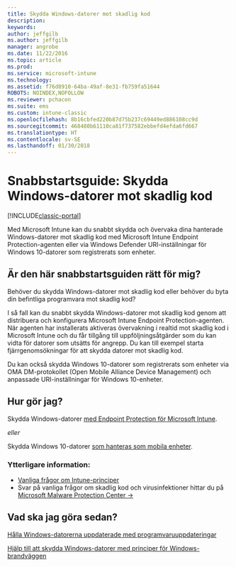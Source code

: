 ```yaml
---
title: Skydda Windows-datorer mot skadlig kod
description: 
keywords: 
author: jeffgilb
ms.author: jeffgilb
manager: angrobe
ms.date: 11/22/2016
ms.topic: article
ms.prod: 
ms.service: microsoft-intune
ms.technology: 
ms.assetid: f76d8910-64ba-49af-8e31-fb759fa51644
ROBOTS: NOINDEX,NOFOLLOW
ms.reviewer: pchacon
ms.suite: ems
ms.custom: intune-classic
ms.openlocfilehash: 8b16cbfed220b87d75b237c69449ed886108cc9d
ms.sourcegitcommit: 468480b61110ca81f737582ebbefd4efda6fd667
ms.translationtype: HT
ms.contentlocale: sv-SE
ms.lasthandoff: 01/30/2018
---
```

# <a name="quick-start-guide-protect-windows-pcs-against-malware-threats"></a>Snabbstartsguide: Skydda Windows-datorer mot skadlig kod

[!INCLUDE[classic-portal](../includes/classic-portal.md)]

Med Microsoft Intune kan du snabbt skydda och övervaka dina hanterade Windows-datorer mot skadlig kod med Microsoft Intune Endpoint Protection-agenten eller via Windows Defender URI-inställningar för Windows 10-datorer som registrerats som enheter.

## <a name="is-this-quick-start-guide-right-for-me"></a>Är den här snabbstartsguiden rätt för mig?
Behöver du skydda Windows-datorer mot skadlig kod eller behöver du byta din befintliga programvara mot skadlig kod?

I så fall kan du snabbt skydda Windows-datorer mot skadlig kod genom att distribuera och konfigurera Microsoft Intune Endpoint Protection-agenten. När agenten har installerats aktiveras övervakning i realtid mot skadlig kod i Microsoft Intune och du får tillgång till uppföljningsåtgärder som du kan vidta för datorer som utsätts för angrepp. Du kan till exempel starta fjärrgenomsökningar för att skydda datorer mot skadlig kod.

Du kan också skydda Windows 10-datorer som registrerats som enheter via OMA DM-protokollet (Open Mobile Alliance Device Management) och anpassade URI-inställningar för Windows 10-enheter.

## <a name="how-do-i-do-it"></a>Hur gör jag?
Skydda Windows-datorer [med Endpoint Protection för Microsoft Intune](/intune-classic/deploy-use/help-secure-windows-pcs-with-endpoint-protection-for-microsoft-intune).

*eller*

Skydda Windows 10-datorer [som hanteras som mobila enheter](/intune-classic/deploy-use/windows-10-policy-settings-in-microsoft-intune).


### <a name="additional-information"></a>Ytterligare information:
- [Vanliga frågor om Intune-principer](/intune-classic/deploy-use/manage-settings-and-features-on-your-devices-with-microsoft-intune-policies#frequently-asked-questions-about-intune-policies)
- Svar på vanliga frågor om skadlig kod och virusinfektioner hittar du på <a href="https://www.microsoft.com/security/portal/mmpc/" target="_blank"> Microsoft Malware Protection Center &rarr;</a>


## <a name="what-should-i-do-next"></a>Vad ska jag göra sedan?
[Hålla Windows-datorerna uppdaterade med programvaruuppdateringar](/intune-classic/deploy-use/keep-windows-pcs-up-to-date-with-software-updates-in-microsoft-intune)

[Hjälp till att skydda Windows-datorer med principer för Windows-brandväggen](/intune-classic/deploy-use/help-protect-windows-pcs-using-windows-firewall-policies-in-microsoft-intune)
